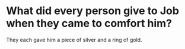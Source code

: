 # What did every person give to Job when they came to comfort him?

They each gave him a piece of silver and a ring of gold.
